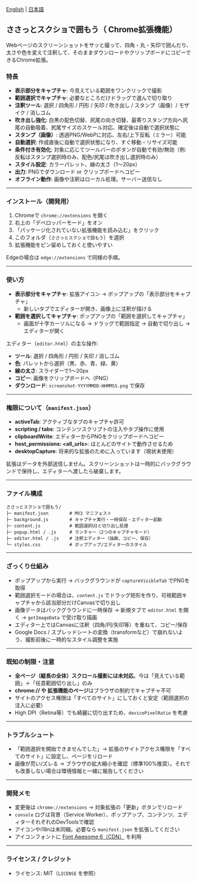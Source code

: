 [English](README.md) | [日本語](README.ja.md)

## ささっとスクショで囲もう（ Chrome拡張機能）

Webページのスクリーンショットをサッと撮って、四角・丸・矢印で囲んだり、太さや色を変えて注釈して、そのままダウンロードやクリップボードにコピーできるChrome拡張。

### 特長
- **表示部分をキャプチャ**: 今見えている範囲をワンクリックで撮影
- **範囲選択でキャプチャ**: 必要なところだけドラッグで選んで切り取り
- **注釈ツール**: 選択 / 四角形 / 円形 / 矢印 / 吹き出し / スタンプ（画像）/ モザイク / 消しゴム
- **吹き出し強化**: 白黒の配色切替、尻尾の向き切替、最寄りスタンプ方向へ尻尾の自動吸着、尻尾サイズのスケール対応、確定後は自動で選択状態に
- **スタンプ（画像）**: 透過PNG/WebPに対応、左右/上下反転（ミラー）可能
- **自動選択**: 作成直後に自動で選択状態になり、すぐ移動・リサイズ可能
- **条件付き有効化**: 対象に応じてツールバーのボタンが自動で有効/無効（例: 反転はスタンプ選択時のみ、配色/尻尾は吹き出し選択時のみ）
- **スタイル設定**: カラーパレット、線の太さ（1〜20px）
- **出力**: PNGでダウンロード or クリップボードへコピー
- **オフライン動作**: 画像や注釈はローカル処理。サーバー送信なし

---

### インストール（開発用）
1. Chromeで `chrome://extensions` を開く
2. 右上の「デベロッパーモード」をオン
3. 「パッケージ化されていない拡張機能を読み込む」をクリック
4. このフォルダ（`ささっとスクショで囲もう`）を選択
5. 拡張機能をピン留めしておくと使いやすい

Edgeの場合は `edge://extensions` で同様の手順。

---

### 使い方
- **表示部分をキャプチャ**: 拡張アイコン → ポップアップの「表示部分をキャプチャ」
  - 新しいタブでエディターが開き、画像上に注釈が描ける
- **範囲を選択してキャプチャ**: ポップアップの「範囲を選択してキャプチャ」
  - 画面が十字カーソルになる → ドラッグで範囲指定 → 自動で切り出し → エディターが開く

エディター（`editor.html`）の主な操作:
- **ツール**: 選択 / 四角形 / 円形 / 矢印 / 消しゴム
- **色**: パレットから選択（黒、赤、青、緑、黄）
- **線の太さ**: スライダーで1〜20px
- **コピー**: 画像をクリップボードへ（PNG）
- **ダウンロード**: `screenshot-YYYYMMDD-HHMMSS.png` で保存

---

### 権限について（`manifest.json`）
- **activeTab**: アクティブなタブのキャプチャ許可
- **scripting / tabs**: コンテンツスクリプトの注入やタブ操作に使用
- **clipboardWrite**: エディターからPNGをクリップボードへコピー
- **host_permissions: <all_urls>**: ほとんどのサイトで動作させるため
- **desktopCapture**: 将来的な拡張のために入っています（現状未使用）

拡張はデータを外部送信しません。スクリーンショットは一時的にバックグラウンドで保持し、エディターへ渡したら破棄します。

---

### ファイル構成
```
ささっとスクショで囲もう/
├─ manifest.json        # MV3 マニフェスト
├─ background.js        # キャプチャ実行・一時保存・エディター起動
├─ content.js           # 範囲選択UIと切り出し処理
├─ popup.html / .js     # ランチャー（2つのキャプチャモード）
├─ editor.html / .js    # 注釈エディター（描画、コピー、保存）
└─ styles.css           # ポップアップ/エディターのスタイル
```

---

### ざっくり仕組み
- ポップアップから実行 → バックグラウンドが `captureVisibleTab` でPNGを取得
- 範囲選択モードの場合は、`content.js` でドラッグ矩形を作り、可視範囲キャプチャから該当部分だけCanvasで切り出し
- 画像データはバックグラウンドに一時保存 → 新規タブで `editor.html` を開く → `getImageData` で受け取り描画
- エディター上ではCanvasに注釈（四角/円/矢印等）を重ねて、コピー/保存
- Google Docs / スプレッドシートの変換（transformなど）で崩れないよう、撮影前後に一時的なスタイル調整を実施

---

### 既知の制限・注意
- **全ページ（縦長の全体）スクロール撮影には未対応**。今は「見えている範囲」＋「任意範囲切り出し」のみ
- **chrome:// や 拡張機能のページ**はブラウザの制約でキャプチャ不可
- サイトのアクセス権限は「すべてのサイト」にしておくと安定（範囲選択の注入に必要）
- High DPI（Retina等）でも綺麗に切り出すため、`devicePixelRatio` を考慮

---

### トラブルシュート
- 「範囲選択を開始できませんでした」→ 拡張のサイトアクセス権限を「すべてのサイト」に設定し、ページをリロード
- 画像が荒い/ズレる → ブラウザの拡大縮小を確認（標準100%推奨）。それでも改善しない場合は環境情報と一緒に報告してください

---

### 開発メモ
- 変更後は `chrome://extensions` → 対象拡張の「更新」ボタンでリロード
- `console` ログは背景（Service Worker）、ポップアップ、コンテンツ、エディターそれぞれのDevToolsで確認
- アイコンやi18nは未同梱。必要なら `manifest.json` を拡張してください
- アイコンフォントに [Font Awesome 6（CDN）](https://cdnjs.com/libraries/font-awesome) を利用

---

### ライセンス / クレジット
- ライセンス: MIT（`LICENSE` を参照）


